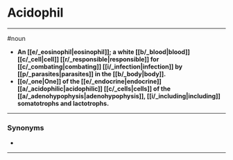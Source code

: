 # Acidophil
---
#noun
- **An [[e/_eosinophil|eosinophil]]; a white [[b/_blood|blood]] [[c/_cell|cell]] [[r/_responsible|responsible]] for [[c/_combating|combating]] [[i/_infection|infection]] by [[p/_parasites|parasites]] in the [[b/_body|body]].**
- **[[o/_one|One]] of the [[e/_endocrine|endocrine]] [[a/_acidophilic|acidophilic]] [[c/_cells|cells]] of the [[a/_adenohypophysis|adenohypophysis]], [[i/_including|including]] somatotrophs and lactotrophs.**
---
### Synonyms
- 
---
